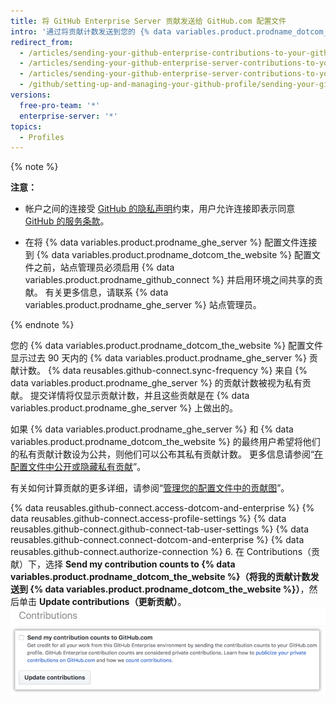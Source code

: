 ```yaml
---
title: 将 GitHub Enterprise Server 贡献发送给 GitHub.com 配置文件
intro: '通过将贡献计数发送到您的 {% data variables.product.prodname_dotcom_the_website %} 配置文件，可在 {% data variables.product.prodname_ghe_server %} 上突出显示您的作品。'
redirect_from:
  - /articles/sending-your-github-enterprise-contributions-to-your-github-com-profile/
  - /articles/sending-your-github-enterprise-server-contributions-to-your-github-com-profile
  - /articles/sending-your-github-enterprise-server-contributions-to-your-githubcom-profile
  - /github/setting-up-and-managing-your-github-profile/sending-your-github-enterprise-server-contributions-to-your-githubcom-profile
versions:
  free-pro-team: '*'
  enterprise-server: '*'
topics:
  - Profiles
---
```

{% note %}

**注意：**
- 帐户之间的连接受 <a href="/articles/github-privacy-statement/" class="dotcom-only">GitHub 的隐私声明</a>约束，用户允许连接即表示同意 <a href="/articles/github-terms-of-service/" class="dotcom-only">GitHub 的服务条款</a>。

- 在将 {% data variables.product.prodname_ghe_server %} 配置文件连接到 {% data variables.product.prodname_dotcom_the_website %} 配置文件之前，站点管理员必须启用 {% data variables.product.prodname_github_connect %} 并启用环境之间共享的贡献。 有关更多信息，请联系 {% data variables.product.prodname_ghe_server %} 站点管理员。

{% endnote %}

您的 {% data variables.product.prodname_dotcom_the_website %} 配置文件显示过去 90 天内的 {% data variables.product.prodname_ghe_server %} 贡献计数。 {% data reusables.github-connect.sync-frequency %} 来自 {% data variables.product.prodname_ghe_server %} 的贡献计数被视为私有贡献。 提交详情将仅显示贡献计数，并且这些贡献是在 {% data variables.product.prodname_ghe_server %} 上做出的。

如果 {% data variables.product.prodname_ghe_server %} 和 {% data variables.product.prodname_dotcom_the_website %} 的最终用户希望将他们的私有贡献计数设为公共，则他们可以公布其私有贡献计数。 更多信息请参阅“[在配置文件中公开或隐藏私有贡献](/articles/publicizing-or-hiding-your-private-contributions-on-your-profile/)”。

有关如何计算贡献的更多详细，请参阅“[管理您的配置文件中的贡献图](/articles/managing-contribution-graphs-on-your-profile/)”。

{% data reusables.github-connect.access-dotcom-and-enterprise %}
{% data reusables.github-connect.access-profile-settings %}
{% data reusables.github-connect.github-connect-tab-user-settings %}
{% data reusables.github-connect.connect-dotcom-and-enterprise %}
{% data reusables.github-connect.authorize-connection %}
6. 在 Contributions（贡献）下，选择 **Send my contribution counts to {% data variables.product.prodname_dotcom_the_website %}（将我的贡献计数发送到 {% data variables.product.prodname_dotcom_the_website %}）**，然后单击 **Update contributions（更新贡献）**。 ![发送贡献复选框和更新贡献按钮](/assets/images/help/settings/send-and-update-contributions.png)
